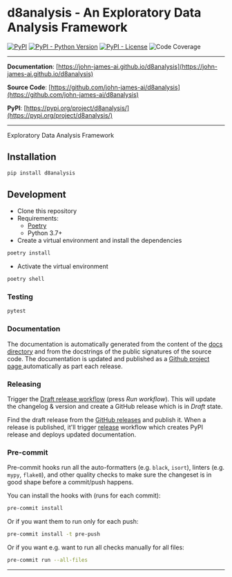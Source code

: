 # d8analysis - An Exploratory Data Analysis Framework

[![PyPI](https://img.shields.io/pypi/v/d8analysis?style=flat-square)](https://pypi.python.org/pypi/d8analysis/)
[![PyPI - Python Version](https://img.shields.io/pypi/pyversions/d8analysis?style=flat-square)](https://pypi.python.org/pypi/d8analysis/)
[![PyPI - License](https://img.shields.io/pypi/l/d8analysis?style=flat-square)](https://pypi.python.org/pypi/d8analysis/)
![Code Coverage](https://img.shields.io/badge/Coverage-100%25-brightgreen.svg)

---

**Documentation**: [https://john-james-ai.github.io/d8analysis](https://john-james-ai.github.io/d8analysis)

**Source Code**: [https://github.com/john-james-ai/d8analysis](https://github.com/john-james-ai/d8analysis)

**PyPI**: [https://pypi.org/project/d8analysis/](https://pypi.org/project/d8analysis/)

---

Exploratory Data Analysis Framework

## Installation

```sh
pip install d8analysis
```

## Development

* Clone this repository
* Requirements:
  * [Poetry](https://python-poetry.org/)
  * Python 3.7+
* Create a virtual environment and install the dependencies

```sh
poetry install
```

* Activate the virtual environment

```sh
poetry shell
```

### Testing

```sh
pytest
```

### Documentation

The documentation is automatically generated from the content of the [docs directory](./docs) and from the docstrings
 of the public signatures of the source code. The documentation is updated and published as a [Github project page
 ](https://pages.github.com/) automatically as part each release.

### Releasing

Trigger the [Draft release workflow](https://github.com/john-james-ai/d8analysis/actions/workflows/draft_release.yml)
(press _Run workflow_). This will update the changelog & version and create a GitHub release which is in _Draft_ state.

Find the draft release from the
[GitHub releases](https://github.com/john-james-ai/d8analysis/releases) and publish it. When
 a release is published, it'll trigger [release](https://github.com/john-james-ai/d8analysis/blob/master/.github/workflows/release.yml) workflow which creates PyPI
 release and deploys updated documentation.

### Pre-commit

Pre-commit hooks run all the auto-formatters (e.g. `black`, `isort`), linters (e.g. `mypy`, `flake8`), and other quality
 checks to make sure the changeset is in good shape before a commit/push happens.

You can install the hooks with (runs for each commit):

```sh
pre-commit install
```

Or if you want them to run only for each push:

```sh
pre-commit install -t pre-push
```

Or if you want e.g. want to run all checks manually for all files:

```sh
pre-commit run --all-files
```

---
